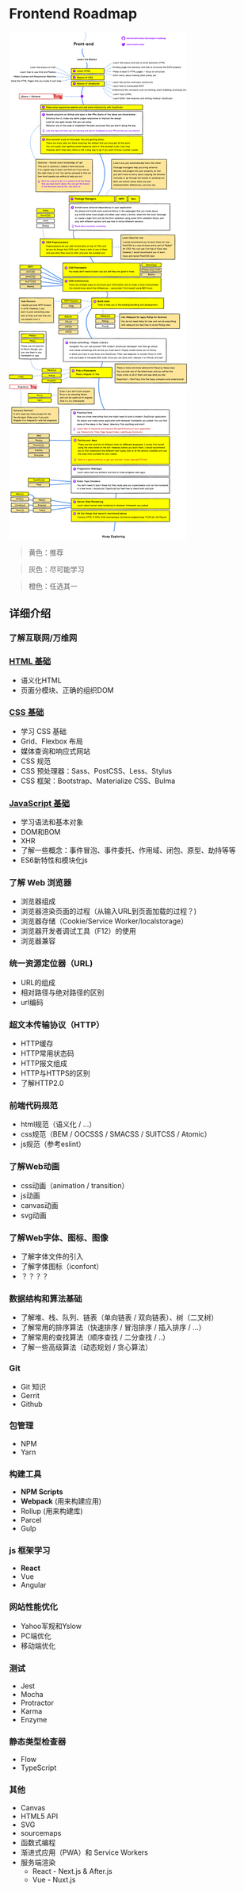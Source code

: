# Frontend Roadmap
![roadmap](./img/roadmap.png)

> 黄色：推荐

> 灰色：尽可能学习

> 橙色：任选其一

## 详细介绍

### 了解互联网/万维网

### [HTML 基础](curated-tutorial/basic-html.md)

+ 语义化HTML
+ 页面分模块、正确的组织DOM

### [CSS 基础](curated-tutorial/basic-css.md)

+ 学习 CSS 基础
+ Grid、Flexbox 布局
+ 媒体查询和响应式网站
+ CSS 规范
+ CSS 预处理器：Sass、PostCSS、Less、Stylus
+ CSS 框架：Bootstrap、Materialize CSS、Bulma

### [JavaScript 基础](curated-tutorial/basic-javascript.md)

+ 学习语法和基本对象
+ DOM和BOM
+ XHR
+ 了解一些概念：事件冒泡、事件委托、作用域、闭包、原型、劫持等等
+ ES6新特性和模块化js

### 了解 Web 浏览器

+ 浏览器组成
+ 浏览器渲染页面的过程（从输入URL到页面加载的过程？)
+ 浏览器存储（Cookie/Service Worker/localstorage）
+ 浏览器开发者调试工具（F12）的使用
+ 浏览器兼容

### 统一资源定位器（URL)

+ URL的组成
+ 相对路径与绝对路径的区别
+ url编码

### 超文本传输协议（HTTP）

+ HTTP缓存
+ HTTP常用状态码
+ HTTP报文组成
+ HTTP与HTTPS的区别
+ 了解HTTP2.0

### 前端代码规范

+ html规范（语义化 / ...）
+ css规范（BEM / OOCSSS / SMACSS / SUITCSS  / Atomic）
+ js规范（参考eslint）

### 了解Web动画

+ css动画（animation / transition）
+ js动画
+ canvas动画
+ svg动画

### 了解Web字体、图标、图像

+ 了解字体文件的引入
+ 了解字体图标（iconfont）
+ ？？？？

### 数据结构和算法基础

+ 了解堆、栈、队列、链表（单向链表 / 双向链表）、树（二叉树）
+ 了解常用的排序算法（快速排序 / 冒泡排序 / 插入排序 / ...）
+ 了解常用的查找算法（顺序查找 / 二分查找 / ..）
+ 了解一些高级算法（动态规划 / 贪心算法）

### Git

+ Git 知识
+ Gerrit
+ Github

### 包管理

+ NPM
+ Yarn

### 构建工具

+ **NPM Scripts**
+ **Webpack** (用来构建应用)
+ Rollup (用来构建库)
+ Parcel
+ Gulp

### js 框架学习

+ **React**
+ Vue
+ Angular

### 网站性能优化

+ Yahoo军规和Yslow
+ PC端优化
+ 移动端优化

### 测试

+ Jest
+ Mocha
+ Protractor
+ Karma
+ Enzyme

### 静态类型检查器

+ Flow
+ TypeScript

### 其他

+ Canvas
+ HTML5 API
+ SVG
+ sourcemaps
+ 函数式编程
+ 渐进式应用（PWA）和 Service Workers
+ 服务端渲染
    + React - Next.js & After.js
    + Vue - Nuxt.js
